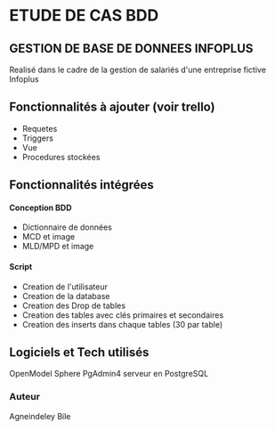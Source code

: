 # ETUDE DE CAS BDD 

## GESTION DE BASE DE DONNEES INFOPLUS
 Realisé dans le cadre de la gestion de salariés d'une entreprise fictive Infoplus

## Fonctionnalités à ajouter (voir trello)

- Requetes
- Triggers
- Vue
- Procedures stockées

## Fonctionnalités intégrées 

#### Conception BDD

- Dictionnaire de données
- MCD et image
- MLD/MPD et image

#### Script
- Creation de l'utilisateur 
- Creation de la database 
- Creation des Drop de tables
- Creation des tables avec clés primaires et secondaires
- Creation des inserts dans chaque tables (30 par table)

## Logiciels et Tech utilisés
OpenModel Sphere 
PgAdmin4
serveur en PostgreSQL

### Auteur
Agneindeley Bile
